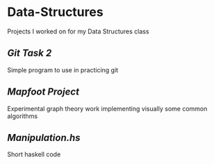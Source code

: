 # Data-Structures

Projects I worked on for my Data Structures class

## *Git Task 2*

Simple program to use in practicing git

## *Mapfoot Project*

Experimental graph theory work implementing visually some common algorithms

## *Manipulation.hs*

Short haskell code

